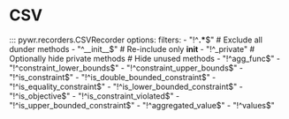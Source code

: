 # CSV

::: pywr.recorders.CSVRecorder
    options:
      filters:
        - "!^__.*__$"      # Exclude all dunder methods
        - "^__init__$"     # Re-include only __init__
        - "!^_private"    # Optionally hide private methods
        # Hide unused methods
        - "!^agg_func$"
        - "!^constraint_lower_bounds$"
        - "!^constraint_upper_bounds$"
        - "!^is_constraint$"
        - "!^is_double_bounded_constraint$"
        - "!^is_equality_constraint$"
        - "!^is_lower_bounded_constraint$"
        - "!^is_objective$"
        - "!^is_constraint_violated$"
        - "!^is_upper_bounded_constraint$"
        - "!^aggregated_value$"
        - "!^values$"
